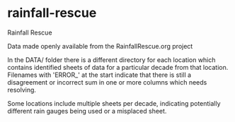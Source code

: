 # rainfall-rescue
 Rainfall Rescue

Data made openly available from the RainfallRescue.org project

In the DATA/ folder there is a different directory for each location which contains identified sheets of data for a particular decade from that location. Filenames with 'ERROR_' at the start indicate that there is still a disagreement or incorrect sum in one or more columns which needs resolving.

Some locations include multiple sheets per decade, indicating potentially different rain gauges being used or a misplaced sheet.
